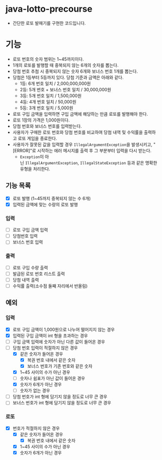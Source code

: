 # java-lotto-precourse

- 간단한 로또 발매기를 구현한 코드입니다.

# 기능

- 로또 번호의 숫자 범위는 1~45까지이다.
- 1개의 로또를 발행할 때 중복되지 않는 6개의 숫자를 뽑는다.
- 당첨 번호 추첨 시 중복되지 않는 숫자 6개와 보너스 번호 1개를 뽑는다.
- 당첨은 1등부터 5등까지 있다. 당첨 기준과 금액은 아래와 같다.
    - 1등: 6개 번호 일치 / 2,000,000,000원
    - 2등: 5개 번호 + 보너스 번호 일치 / 30,000,000원
    - 3등: 5개 번호 일치 / 1,500,000원
    - 4등: 4개 번호 일치 / 50,000원
    - 5등: 3개 번호 일치 / 5,000원
- 로또 구입 금액을 입력하면 구입 금액에 해당하는 만큼 로또를 발행해야 한다.
- 로또 1장의 가격은 1,000원이다.
- 당첨 번호와 보너스 번호를 입력받는다.
- 사용자가 구매한 로또 번호와 당첨 번호를 비교하여 당첨 내역 및 수익률을 출력하고 로또 게임을 종료한다.
- 사용자가 잘못된 값을 입력할 경우 `IllegalArgumentException`을 발생시키고, "[ERROR]"로 시작하는 에러 메시지를 출력 후 그 부분부터 입력을 다시 받는다.
    - `Exception`이 아닌 `IllegalArgumentException`, `IllegalStateException` 등과 같은 명확한 유형을 처리한다.

## 기능 목록

- [x]  로또 발행 (1~45까지 중복되지 않는 수 6개)
- [x]  입력된 금액에 맞는 수량의 로또 발행

### 입력

- [ ]  로또 구입 금액 입력
- [ ]  당첨번호 입력
- [ ]  보너스 번호 입력

### 출력

- [ ]  로또 구입 수량 출력
- [ ]  발급된 로또 번호 리스트 출력
- [ ]  당첨 내역 출력
- [ ]  수익률 출력(소수점 둘째 자리에서 반올림)

## 예외

### 입력

- [x]  로또 구입 금액이 1,000원으로 나누어 떨어지지 않는 경우
- [x]  입력된 구입 금액이 int 형을 초과하는 경우
- [ ]  구입 금액 입력에 숫자가 아닌 다른 값이 들어온 경우
- [ ]  당첨 번호 입력이 적절하지 않은 경우
    - [x]  같은 숫자가 들어온 경우
        - [x]  복권 번호 내에서 같은 숫자
        - [x]  보너스 번호가 기존 번호와 같은 숫자
    - [x]  1~45 사이의 수가 아닌 경우
    - [ ]  숫자나 쉼표가 아닌 값이 들어온 경우
    - [x]  숫자가 6개가 아닌 경우
    - [ ]  숫자가 없는 경우
- [ ]  당첨 번호가 int 형에 담기지 않을 정도로 너무 큰 경우
- [ ]  보너스 번호가 int 형에 담기지 않을 정도로 너무 큰 경우

### 로또

- [x]  번호가 적절하지 않은 경우
    - [x]  같은 숫자가 들어온 경우
        - [x]  복권 번호 내에서 같은 숫자
    - [x]  1~45 사이의 수가 아닌 경우
    - [x]  숫자가 6개가 아닌 경우

